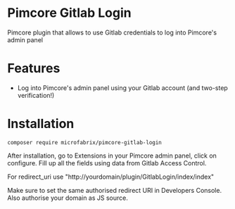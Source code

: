 # Pimcore  Gitlab Login
Pimcore  plugin that allows to use Gitlab credentials to log into Pimcore's admin panel
# Features
  - Log into Pimcore's admin panel using your Gitlab account (and two-step verification!)
# Installation
```
composer require microfabrix/pimcore-gitlab-login
```
After installation, go to Extensions in your Pimcore admin panel, click on configure. Fill up all the fields using data from Gitlab Access Control.

For redirect_uri use "http://yourdomain/plugin/GitlabLogin/index/index"

Make sure to set the same authorised redirect URI in Developers Console. Also authorise your domain as JS source.

